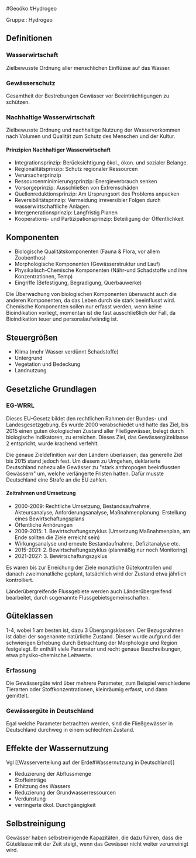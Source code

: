 #Geoöko #Hydrogeo 

Gruppe:: Hydrogeo

## Definitionen

### Wasserwirtschaft

Zielbewusste Ordnung aller menschlichen Einflüsse auf das Wasser.

### Gewässerschutz

Gesamtheit der Bestrebungen Gewässer vor Beeinträchtigungen zu schützen.

### Nachhaltige Wasserwirtschaft

Zielbewusste Ordnung und nachhaltige Nutzung der Wasservorkommen nach Volumen und Qualität zum Schutz des Menschen und der Kultur.

#### Prinzipien Nachhaltiger Wasserwirtschaft

- Integrationsprinzip: Berücksichtigung ökol., ökon. und sozialer Belange.
- Regionalitätsprinzip: Schutz regionaler Ressourcen
- Verursacherprinzip
- Ressourcenminimierungsprinzip: Energieverbrauch senken
- Vorsorgeprinzip: Ausschließen von Extremschäden
- Quellenreduktionsprinzip: Am Ursprungsort des Problems anpacken
- Reversibilitätsprinzip: Vermeidung irreversibler Folgen durch wasserwirtschaftliche Anlagen.
- Intergenerationsprinzip: Langfristig Planen
- Kooperations- und Partizipationsprinzip: Beteiligung der Öffentlichkeit

## Komponenten

- Biologische Qualitätskomponenten (Fauna & Flora, vor allem Zoobenthos)
- Morphologische Komponenten (Gewässerstruktur und Lauf)
- Physikalisch-Chemische Komponenten (Nähr-und Schadstoffe und ihre Konzentrationen, Temp)
- Eingriffe (Befestigung, Begradigung, Querbauwerke)

Die Überwachung von biologischen Komponenten überwacht auch die anderen Komponenten, da das Leben durch sie stark beeinflusst wird. Chemische Komponenten sollen nur erfasst werden, wenn keine Bioindikation vorliegt, momentan ist die fast ausschließlich der Fall, da Bioindikation teuer und personalaufwändig ist.

## Steuergrößen

- Klima (mehr Wasser verdünnt Schadstoffe)
- Untergrund
- Vegetation und Bedeckung
- Landnutzung

## Gesetzliche Grundlagen

### EG-WRRL

Dieses EU-Gesetz bildet den rechtlichen Rahmen der Bundes- und Landesgesetzgebung. Es wurde 2000 verabschiedet und hatte das Ziel, bis 2015 einen guten ökologischen Zustand aller Fließgewässer, belegt durch biologische Indikatoren, zu erreichen. Dieses Ziel, das Gewässergüteklasse 2 entspricht, wurde krachend verfehlt.

Die genaue Zieldefinition war den Ländern überlassen, das generelle Ziel bis 2015 stand jedoch fest. Um diesem zu Umgehen, deklarierte Deutschland nahezu alle Gewässer zu "stark anthropogen beeinflussten Gewässern" um, welche verlängerte Fristen hatten. Dafür musste Deutschland eine Strafe an die EU zahlen.

#### Zeitrahmen und Umsetzung

- 2000-2009: Rechtliche Umsetzung, Bestandsaufnahme, Akteursanalyse, Anforderungsanalyse, Maßnahmenplanung: Erstellung eines Bewirtschaftungsplans
- Öffentliche Anhörungen
- 2009-2015: 1. Bewirtschaftungszyklus (Umsetzung Maßnahmenplan, am Ende sollten die Ziele erreicht sein)
- Wirkungsanalyse und erneute Bestandaufnahme, Defizitanalyse etc.
- 2015-2021: 2. Bewirtschaftungszyklus (planmäßig nur noch Monitoring)
- 2021-2027: 3. Bewirtschaftungszyklus

Es waren bis zur Erreichung der Ziele monatliche Gütekontrollen und danach zweimonatliche geplant, tatsächlich wird der Zustand etwa jährlich kontrolliert.

Länderübergreifende Flussgebiete werden auch Länderübergreifend bearbeitet, durch sogenannte Flussgebietsgemeinschaften.

## Güteklassen

1-4, wobei 1 am besten ist, dazu 3 Übergangsklassen. Der Bezugsrahmen ist dabei der sogenannte natürliche Zustand. Dieser wurde aufgrund der schwierigen Erhebung durch Betrachtung der Morphologie und Region festgelegt. Er enthält viele Parameter und recht genaue Beschreibungen, etwa physiko-chemische Leitwerte.

### Erfassung

Die Gewässergüte wird über mehrere Parameter, zum Beispiel verschiedene Tierarten oder Stoffkonzentrationen, kleinräumig erfasst, und dann gemittelt.

### Gewässergüte in Deutschland

Egal welche Parameter betrachten werden, sind die Fließgewässer in Deutschland durchweg in einem schlechten Zustand. 

## Effekte der Wassernutzung

Vgl [[Wasserverteilung auf der Erde#Wassernutzung in Deutschland]]

- Reduzierung der Abflussmenge
- Stoffeinträge
- Erhitzung des Wassers
- Reduzierung der Grundwasserressourcen
- Verdunstung
- verringerte ökol. Durchgängigkeit

## Selbstreinigung

Gewässer haben selbstreinigende Kapazitäten, die dazu führen, dass die Güteklasse mit der Zeit steigt, wenn das Gewässer nicht weiter verunreinigt wird.

